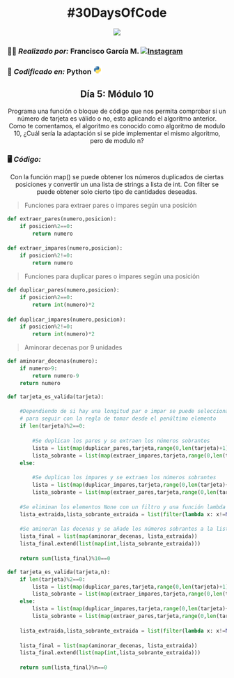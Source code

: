 
<h1 align="center">#30DaysOfCode</h1>

<p align="center"><img src="https://media.giphy.com/media/WUlplcMpOCEmTGBtBW/giphy.gif" width="100"></p>

### 👷‍♂️ *Realizado por:* Francisco García M.  <a href="https://www.instagram.com/edeenigma/" target="_blank"><img src="https://upload.wikimedia.org/wikipedia/commons/thumb/e/e7/Instagram_logo_2016.svg/768px-Instagram_logo_2016.svg.png" title="Instagram" alt="Instagram" width="20" height="20"/></a>&nbsp;

### 🎲 *Codificado en:* Python <img src="https://github.com/devicons/devicon/blob/master/icons/python/python-original.svg" title="Python" alt="Python" width="20" height="20"/>&nbsp;


<h2 align="center">Día 5: Módulo 10</h2>
<p align="center" >Programa una función o bloque de código que nos permita comprobar si un número de tarjeta es válido o no, esto aplicando el algoritmo anterior.<br>
Como te comentamos, el algoritmo es conocido como algoritmo de modulo 10, ¿Cuál sería la adaptación si se pide implementar el mismo algoritmo, pero de modulo n?
</p>

### 🖥️ *Código:*

<p align="center">Con la función map() se puede obtener los números duplicados de ciertas posiciones y convertir un una lista de strings a lista de int. Con filter se puede obtener solo cierto tipo de cantidades deseadas.
</p>

>Funciones para extraer pares o impares según una posición

``` py
def extraer_pares(numero,posicion):
    if posicion%2==0:
        return numero

def extraer_impares(numero,posicion):
    if posicion%2!=0:
        return numero
```
>Funciones para duplicar pares o impares según una posición

``` py
def duplicar_pares(numero,posicion):
    if posicion%2==0:
        return int(numero)*2

def duplicar_impares(numero,posicion):
    if posicion%2!=0:
        return int(numero)*2
```
>Aminorar decenas por 9 unidades

``` py
def aminorar_decenas(numero):
    if numero>9:
        return numero-9
    return numero
```

``` py
def tarjeta_es_valida(tarjeta):

    #Dependiendo de si hay una longitud par o impar se puede seleccionar 
    # para seguir con la regla de tomar desde el penúltimo elemento
    if len(tarjeta)%2==0:

        #Se duplican los pares y se extraen los números sobrantes
        lista = list(map(duplicar_pares,tarjeta,range(0,len(tarjeta)+1)))
        lista_sobrante = list(map(extraer_impares,tarjeta,range(0,len(tarjeta)+1)))
    else:

        #Se duplican los impares y se extraen los números sobrantes
        lista = list(map(duplicar_impares,tarjeta,range(0,len(tarjeta)+1)))
        lista_sobrante = list(map(extraer_pares,tarjeta,range(0,len(tarjeta)+1)))

    #Se eliminan los elementos None con un filtro y una función lambda
    lista_extraida,lista_sobrante_extraida = list(filter(lambda x: x!=None, lista)),list(filter(lambda x: x!=None, lista_sobrante))

    #Se aminoran las decenas y se añade los números sobrantes a la lista final calculada
    lista_final = list(map(aminorar_decenas, lista_extraida))
    lista_final.extend(list(map(int,lista_sobrante_extraida)))

    return sum(lista_final)%10==0 
```

``` py
def tarjeta_es_valida(tarjeta,n):
    if len(tarjeta)%2==0:
        lista = list(map(duplicar_pares,tarjeta,range(0,len(tarjeta)+1)))
        lista_sobrante = list(map(extraer_impares,tarjeta,range(0,len(tarjeta)+1)))
    else:
        lista = list(map(duplicar_impares,tarjeta,range(0,len(tarjeta)+1)))
        lista_sobrante = list(map(extraer_pares,tarjeta,range(0,len(tarjeta)+1)))

    lista_extraida,lista_sobrante_extraida = list(filter(lambda x: x!=None, lista)),list(filter(lambda x: x!=None, lista_sobrante))

    lista_final = list(map(aminorar_decenas, lista_extraida))
    lista_final.extend(list(map(int,lista_sobrante_extraida)))

    return sum(lista_final)%n==0 
```